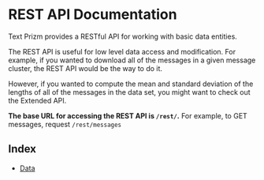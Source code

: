 # REST API Documentation

Text Prizm provides a RESTful API for working with basic data entities.

The REST API is useful for low level data access and modification.
For example, if you wanted to download all of the messages in
a given message cluster, the REST API would be the way to do it.

However, if you wanted to compute the mean and standard deviation
of the lengths of all of the messages in the data set, you might
want to check out the Extended API.

**The base URL for accessing the REST API is `/rest/`.**
For example, to GET messages, request `/rest/messages`

## Index

* [Data](rest/data.md)
